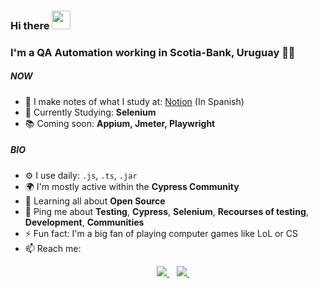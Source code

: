 ### Hi there <img src="https://user-images.githubusercontent.com/1303154/88677602-1635ba80-d120-11ea-84d8-d263ba5fc3c0.gif" width="30">

### I'm a QA Automation working in Scotia-Bank, Uruguay 👨‍💻

##### NOW

- :page_facing_up: I make notes of what I study at: [Notion](https://apuntesdenico.notion.site/apuntesdenico/Apuntes-eae55c00d2f24208b9bdd7e52f3162fc "Notion") (In Spanish)
- :orange_book: Currently Studying: **Selenium**
- :books: Coming soon: **Appium, Jmeter, Playwright**

##### BIO

- ⚙️ I use daily: `.js`, `.ts`, `.jar`
- 🌍 I'm mostly active within the **Cypress Community**
- 🌱 Learning all about **Open Source**
- 💬 Ping me about **Testing**, **Cypress**, **Selenium**, **Recourses of testing**, **Development**, **Communities**
- ⚡️ Fun fact: I'm a big fan of playing computer games like LoL or CS
- 📫 Reach me: <p align='center'>
  <a href="https://www.linkedin.com/in/nicolas-lopez-qa/">
    <img src="https://img.shields.io/badge/linkedin-%230077B5.svg?&style=for-the-badge&logo=linkedin&logoColor=white" />
  </a>&nbsp;&nbsp;
  <a href="https://t.me/nml098/">
    <img src="https://img.shields.io/badge/telegram-%230077B5.svg?&style=for-the-badge&logo=telegram&logoColor=white" />
  </a>&nbsp;&nbsp;
</p>

